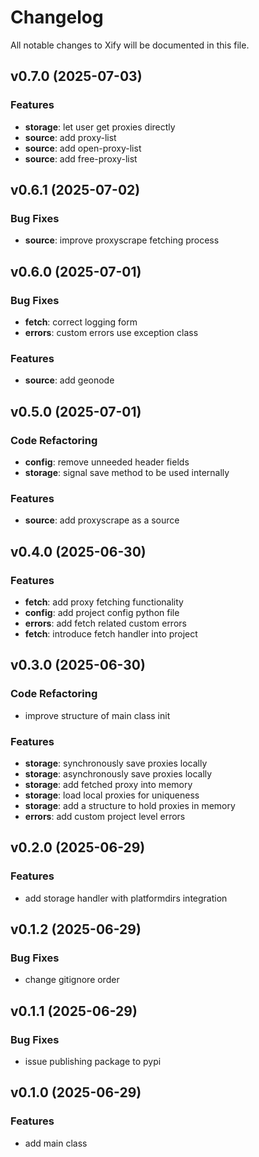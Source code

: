 # Changelog

All notable changes to Xify will be documented in this file.

## v0.7.0 (2025-07-03)

### Features

- **storage**: let user get proxies directly
- **source**: add proxy-list
- **source**: add open-proxy-list
- **source**: add free-proxy-list

## v0.6.1 (2025-07-02)

### Bug Fixes

- **source**: improve proxyscrape fetching process

## v0.6.0 (2025-07-01)

### Bug Fixes

- **fetch**: correct logging form
- **errors**: custom errors use exception class

### Features

- **source**: add geonode

## v0.5.0 (2025-07-01)

### Code Refactoring

- **config**: remove unneeded header fields
- **storage**: signal save method to be used internally

### Features

- **source**: add proxyscrape as a source

## v0.4.0 (2025-06-30)

### Features

- **fetch**: add proxy fetching functionality
- **config**: add project config python file
- **errors**: add fetch related custom errors
- **fetch**: introduce fetch handler into project

## v0.3.0 (2025-06-30)

### Code Refactoring

- improve structure of main class init

### Features

- **storage**: synchronously save proxies locally
- **storage**: asynchronously save proxies locally
- **storage**: add fetched proxy into memory
- **storage**: load local proxies for uniqueness
- **storage**: add a structure to hold proxies in memory
- **errors**: add custom project level errors

## v0.2.0 (2025-06-29)

### Features

- add storage handler with platformdirs integration

## v0.1.2 (2025-06-29)

### Bug Fixes

- change gitignore order

## v0.1.1 (2025-06-29)

### Bug Fixes

- issue publishing package to pypi

## v0.1.0 (2025-06-29)

### Features

- add main class
